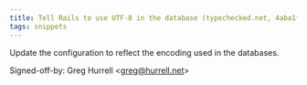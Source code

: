 ```yaml
---
title: Tell Rails to use UTF-8 in the database (typechecked.net, 4aba1f8)
tags: snippets
---
```


Update the configuration to reflect the encoding used in the databases.

Signed-off-by: Greg Hurrell &lt;greg@hurrell.net&gt;

